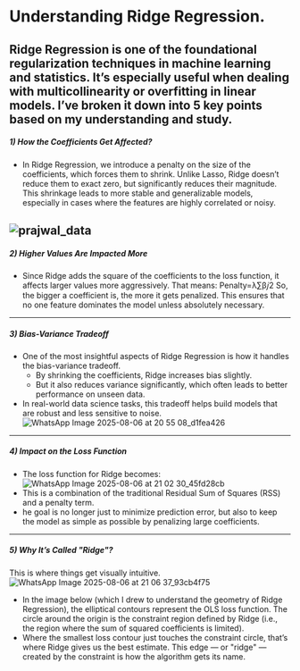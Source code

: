 # Understanding Ridge Regression.

****Ridge Regression is one of the foundational regularization techniques in machine learning and statistics. It’s especially useful when dealing with multicollinearity or overfitting in linear models. I’ve broken it down into 5 key points based on my understanding and study.****
---
##### 1) How the Coefficients Get Affected?
- In Ridge Regression, we introduce a penalty on the size of the coefficients, which forces them to shrink. Unlike Lasso, Ridge doesn’t reduce them to exact zero, but significantly reduces their magnitude. This shrinkage leads to more stable and generalizable models, especially in cases where the features are highly correlated or noisy.

![prajwal_data](https://github.com/user-attachments/assets/ce16b4c7-5526-4fbf-9cb6-6ec1bd39b9ba)
---
##### 2) Higher Values Are Impacted More
- Since Ridge adds the square of the coefficients to the loss function, it affects larger values more aggressively. That means:
Penalty=λ∑β𝑗2 So, the bigger a coefficient is, the more it gets penalized. This ensures that no one feature dominates the model unless absolutely necessary.
---
##### 3) Bias-Variance Tradeoff
- One of the most insightful aspects of Ridge Regression is how it handles the bias-variance tradeoff.
  - By shrinking the coefficients, Ridge increases bias slightly.
  - But it also reduces variance significantly, which often leads to better performance on unseen data.
- In real-world data science tasks, this tradeoff helps build models that are robust and less sensitive to noise.
![WhatsApp Image 2025-08-06 at 20 55 08_d1fea426](https://github.com/user-attachments/assets/d993c265-1844-42e5-8cbb-7daee45cced4)
---
##### 4) Impact on the Loss Function
- The loss function for Ridge becomes:
​![WhatsApp Image 2025-08-06 at 21 02 30_45fd28cb](https://github.com/user-attachments/assets/931b8d2c-f11c-44d4-ae87-b5a83539aa72)
- This is a combination of the traditional Residual Sum of Squares (RSS) and a penalty term.
- he goal is no longer just to minimize prediction error, but also to keep the model as simple as possible by penalizing large coefficients.
---
##### 5) Why It’s Called "Ridge"? 
This is where things get visually intuitive.
![WhatsApp Image 2025-08-06 at 21 06 37_93cb4f75](https://github.com/user-attachments/assets/0e9c2b10-95a3-4c7f-965d-4e5061958a5b)
- In the image below (which I drew to understand the geometry of Ridge Regression), the elliptical contours represent the OLS loss function. The circle around the origin is the constraint region defined by Ridge (i.e., the region where the sum of squared coefficients is limited).
- Where the smallest loss contour just touches the constraint circle, that’s where Ridge gives us the best estimate. This edge — or "ridge" — created by the constraint is how the algorithm gets its name.

